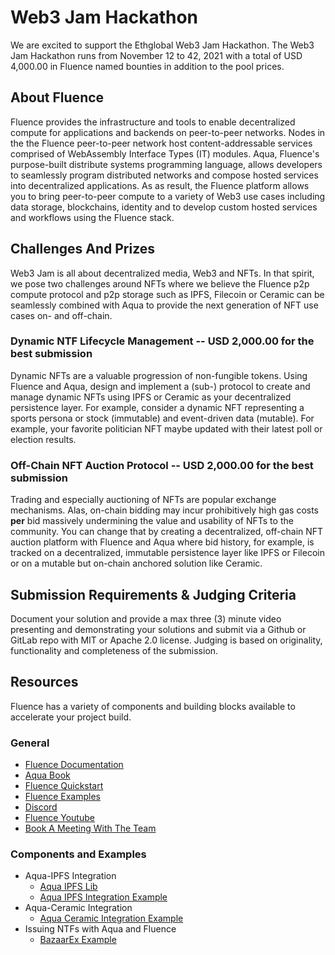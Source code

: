 # Web3 Jam Hackathon

We are excited to support the Ethglobal Web3 Jam Hackathon. The Web3 Jam  Hackathon runs from November 12 to 42, 2021 with a total of USD 4,000.00 in Fluence named bounties in addition to the pool prices.

## About Fluence

Fluence provides the infrastructure and tools to enable decentralized compute for applications and backends on peer-to-peer networks. Nodes in the the Fluence peer-to-peer network host content-addressable services comprised of WebAssembly Interface Types (IT) modules. Aqua, Fluence's purpose-built distribute systems programming language, allows developers to seamlessly program distributed networks and compose hosted services into decentralized applications. As as result, the Fluence platform allows you to bring peer-to-peer compute to a variety of Web3 use cases including data storage, blockchains, identity and to develop custom hosted services and workflows using the Fluence stack.

## Challenges And Prizes

Web3 Jam is all about decentralized media, Web3 and NFTs. In that spirit, we pose two challenges around NFTs where we believe the Fluence p2p compute protocol and p2p storage such as IPFS, Filecoin or Ceramic can be seamlessly combined with Aqua to provide the next generation of NFT use cases on- and off-chain.

### Dynamic NTF Lifecycle Management -- USD 2,000.00 for the best submission

Dynamic NFTs are a valuable progression of non-fungible tokens. Using Fluence and Aqua, design and implement a (sub-) protocol to create and manage dynamic NFTs using IPFS or Ceramic as your decentralized persistence layer. For example, consider a dynamic NFT representing a sports persona or stock (immutable) and event-driven data (mutable). For example, your favorite politician NFT maybe updated with their latest poll or election results.

### Off-Chain NFT Auction Protocol -- USD 2,000.00 for the best submission

Trading and especially auctioning of NFTs are popular exchange mechanisms. Alas, on-chain bidding may incur prohibitively high gas costs **per** bid massively undermining the value and usability of NFTs to the community. You can change that by creating a decentralized, off-chain NFT auction platform with Fluence and Aqua where bid history, for example, is tracked on a decentralized, immutable persistence layer like IPFS or Filecoin or on a mutable but on-chain anchored solution like Ceramic.

## Submission Requirements & Judging Criteria

Document your solution and provide a max three (3) minute video presenting and demonstrating your solutions and submit via a Github or GitLab repo with MIT or Apache 2.0 license. Judging is based on originality, functionality and completeness of the submission.

## Resources

Fluence has a variety of components and building blocks available to accelerate your project build.

### General

* [Fluence Documentation](https://doc.fluence.dev/docs/)
* [Aqua Book](https://doc.fluence.dev/aqua-book/)
* [Fluence Quickstart](https://github.com/fluencelabs/examples/tree/main/quickstart)
* [Fluence Examples](https://github.com/fluencelabs/examples)
* [Discord](https://fluence.chat)
* [Fluence Youtube](https://www.youtube.com/channel/UC3b5eFyKRFlEMwSJ1BTjpbw)
* [Book A Meeting With The Team](https://calendly.com/fluencehack/)


### Components and Examples

* Aqua-IPFS Integration
  * [Aqua IPFS Lib](https://doc.fluence.dev/aqua-book/libraries/aqua-ipfs)
  * [Aqua IPFS Integration Example](https://github.com/fluencelabs/examples/tree/main/aqua-examples/aqua-ipfs-integration)
* Aqua-Ceramic Integration
  * [Aqua Ceramic Integration Example](https://github.com/fluencelabs/examples/tree/main/aqua-examples/aqua-ceramic-integration)
* Issuing NTFs with Aqua and Fluence
  * [BazaarEx Example](https://github.com/tejas-kothari/BazaarEx)
